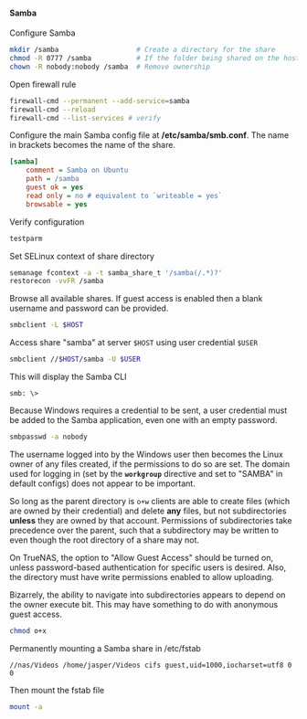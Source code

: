 #### Samba

Configure Samba 
```sh
mkdir /samba                   # Create a directory for the share
chmod -R 0777 /samba           # If the folder being shared on the host does not have write permissions, clients will be able to connect but not to create new files.
chown -R nobody:nobody /samba  # Remove ownership
```
Open firewall rule
```sh
firewall-cmd --permanent --add-service=samba
firewall-cmd --reload
firewall-cmd --list-services # verify
```

Configure the main Samba config file at **/etc/samba/smb.conf**. The name in brackets becomes the name of the share.
```ini
[samba]
    comment = Samba on Ubuntu
    path = /samba
    guest ok = yes
    read only = no # equivalent to `writeable = yes`
    browsable = yes
```

Verify configuration
```sh
testparm
```

Set SELinux context of share directory
```sh
semanage fcontext -a -t samba_share_t '/samba(/.*)?'
restorecon -vvFR /samba
```

<!-- Allow SELinux to work with Samba
```sh
setsebool -P samba_export_all_ro on
```

Set up a Samba account for `$USER`
```sh
smbpasswd -a $USER
```

Restart Samba service
```sh
systemctl restart smbd
``` -->

Browse all available shares. If guest access is enabled then a blank username and password can be provided.
```sh
smbclient -L $HOST
```

Access share "samba" at server `$HOST` using user credential `$USER`
```sh
smbclient //$HOST/samba -U $USER
```

This will display the Samba CLI
```
smb: \>
```

Because Windows requires a credential to be sent, a user credential must be added to the Samba application, even one with an empty password.

```sh
smbpasswd -a nobody
```
The username logged into by the Windows user then becomes the Linux owner of any files created, if the permissions to do so are set.
The domain used for logging in (set by the **`workgroup`** directive and set to "SAMBA" in default configs) does not appear to be important.

So long as the parent directory is `o+w` clients are able to create files (which are owned by their credential) and delete **any** files, but not subdirectories **unless** they are owned by that account.
Permissions of subdirectories take precedence over the parent, such that a subdirectory may be written to even though the root directory of a share may not.


On TrueNAS, the option to "Allow Guest Access" should be turned on, unless password-based authentication for specific users is desired.
Also, the directory must have write permissions enabled to allow uploading.

Bizarrely, the ability to navigate into subdirectories appears to depend on the owner execute bit.
This may have something to do with anonymous guest access.
```sh
chmod o+x
```

Permanently mounting a Samba share in /etc/fstab
```
//nas/Videos /home/jasper/Videos cifs guest,uid=1000,iocharset=utf8 0 0
```
Then mount the fstab file
```sh
mount -a
```
